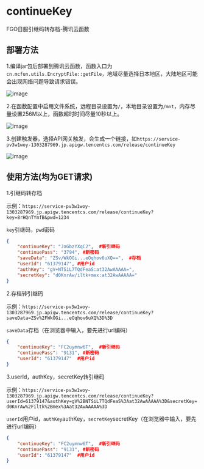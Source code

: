 # continueKey
FGO日服引继码转存档-腾讯云函数
## 部署方法
1.编译jar包后部署到腾讯云函数，函数入口为`cn.mcfun.utils.EncryptFile::getFile`，地域尽量选择日本地区，大陆地区可能会出现网络问题导致请求错误。

![image](https://user-images.githubusercontent.com/75831884/168506391-43212a58-d613-48f6-bd94-0f7eb81aa935.png)

2.在函数配置中启用文件系统，远程目录设置为`/`，本地目录设置为`/mnt`，内存尽量设置256M以上，函数超时时间尽量10秒以上。

![image](https://user-images.githubusercontent.com/75831884/168716779-10fd54c5-aa33-4221-8ab0-7f5d03f5a09e.png)

3.创建触发器，选择API网关触发，会生成一个链接，如`https://service-pv3w1woy-1303287969.jp.apigw.tencentcs.com/release/continueKey`

![image](https://user-images.githubusercontent.com/75831884/168507346-9eb831ed-de00-4805-a159-f632debd2e52.png)

## 使用方法(均为GET请求)
1.引继码转存档

示例：`https://service-pv3w1woy-1303287969.jp.apigw.tencentcs.com/release/continueKey?key=8rHQnTYmfB&pwd=1234`

`key`引继码，`pwd`密码

```json
{
	"continueKey": "JaGbzYXqC2",  #新引继码
	"continuePass": "3794", #新密码
	"saveData": "ZSv/WkOGi...eOqhov6uXQ==",  #存档
	"userId": "61379147", #用户id
	"authKey": "gV+NTSiL7TQdFeaS:at32AwAAAAA=",
	"secretKey": "d0KnrAw/iltk+mex:at32AwAAAAA="
}
```

2.存档转引继码

示例：`https://service-pv3w1woy-1303287969.jp.apigw.tencentcs.com/release/continueKey?saveData=ZSv%2FWkOGi...eOqhov6uXQ%3D%3D`

`saveData`存档（在浏览器中输入，要先进行url编码）

```json
{
	"continueKey": "FC2uymnw6T",  #新引继码
	"continuePass": "9131", #新密码
	"userId": "61379147"  #用户id
}
```

3.userId，authKey，secretKey转引继码

示例：`https://service-pv3w1woy-1303287969.jp.apigw.tencentcs.com/release/continueKey?userId=61379147&authKey=gV%2BNTSiL7TQdFeaS%3Aat32AwAAAAA%3D&secretKey=d0KnrAw%2Filtk%2Bmex%3Aat32AwAAAAA%3D`

`userId`用户id，`authKey`authKey，`secretKey`secretKey（在浏览器中输入，要先进行url编码）

```json
{
	"continueKey": "FC2uymnw6T",  #新引继码
	"continuePass": "9131", #新密码
	"userId": "61379147"  #用户id
}
```
